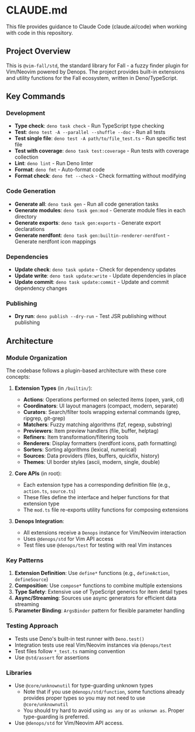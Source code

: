 # CLAUDE.md

This file provides guidance to Claude Code (claude.ai/code) when working with code in this repository.

## Project Overview

This is `@vim-fall/std`, the standard library for Fall - a fuzzy finder plugin for Vim/Neovim powered by Denops. The project provides built-in extensions and utility functions for the Fall ecosystem, written in Deno/TypeScript.

## Key Commands

### Development

- **Type check**: `deno task check` - Run TypeScript type checking
- **Test**: `deno test -A --parallel --shuffle --doc` - Run all tests
- **Test single file**: `deno test -A path/to/file_test.ts` - Run specific test file
- **Test with coverage**: `deno task test:coverage` - Run tests with coverage collection
- **Lint**: `deno lint` - Run Deno linter
- **Format**: `deno fmt` - Auto-format code
- **Format check**: `deno fmt --check` - Check formatting without modifying

### Code Generation

- **Generate all**: `deno task gen` - Run all code generation tasks
- **Generate modules**: `deno task gen:mod` - Generate module files in each directory
- **Generate exports**: `deno task gen:exports` - Generate export declarations
- **Generate nerdfont**: `deno task gen:builtin-renderer-nerdfont` - Generate nerdfont icon mappings

### Dependencies

- **Update check**: `deno task update` - Check for dependency updates
- **Update write**: `deno task update:write` - Update dependencies in place
- **Update commit**: `deno task update:commit` - Update and commit dependency changes

### Publishing

- **Dry run**: `deno publish --dry-run` - Test JSR publishing without publishing

## Architecture

### Module Organization

The codebase follows a plugin-based architecture with these core concepts:

1. **Extension Types** (in `/builtin/`):

   - **Actions**: Operations performed on selected items (open, yank, cd)
   - **Coordinators**: UI layout managers (compact, modern, separate)
   - **Curators**: Search/filter tools wrapping external commands (grep, ripgrep, git-grep)
   - **Matchers**: Fuzzy matching algorithms (fzf, regexp, substring)
   - **Previewers**: Item preview handlers (file, buffer, helptag)
   - **Refiners**: Item transformation/filtering tools
   - **Renderers**: Display formatters (nerdfont icons, path formatting)
   - **Sorters**: Sorting algorithms (lexical, numerical)
   - **Sources**: Data providers (files, buffers, quickfix, history)
   - **Themes**: UI border styles (ascii, modern, single, double)

2. **Core APIs** (in root):

   - Each extension type has a corresponding definition file (e.g., `action.ts`, `source.ts`)
   - These files define the interface and helper functions for that extension type
   - The `mod.ts` file re-exports utility functions for composing extensions

3. **Denops Integration**:
   - All extensions receive a `Denops` instance for Vim/Neovim interaction
   - Uses `@denops/std` for Vim API access
   - Test files use `@denops/test` for testing with real Vim instances

### Key Patterns

1. **Extension Definition**: Use `define*` functions (e.g., `defineAction`, `defineSource`)
2. **Composition**: Use `compose*` functions to combine multiple extensions
3. **Type Safety**: Extensive use of TypeScript generics for item detail types
4. **Async/Streaming**: Sources use async generators for efficient data streaming
5. **Parameter Binding**: `ArgsBinder` pattern for flexible parameter handling

### Testing Approach

- Tests use Deno's built-in test runner with `Deno.test()`
- Integration tests use real Vim/Neovim instances via `@denops/test`
- Test files follow `*_test.ts` naming convention
- Use `@std/assert` for assertions

### Libraries

- Use `@core/unknownutil` for type-guarding unknown types
  - Note that if you use `@denops/std/function`, some functions already provides proper types so you may not need to use `@core/unknownutil`
  - You should try hard to avoid using `as any` or `as unkonwn as`. Proper type-guarding is preferred.
- Use `@denops/std` for Vim/Neovim API access.

